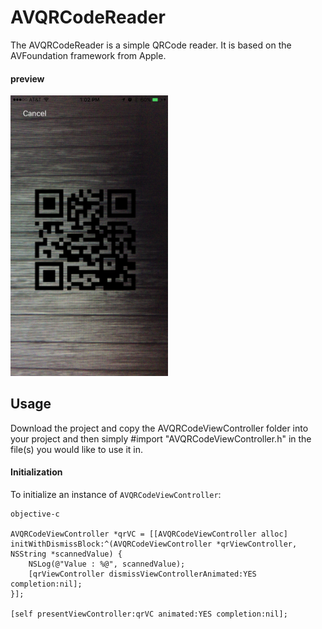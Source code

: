 # AVQRCodeReader

 The AVQRCodeReader is a simple QRCode reader. It is based on the AVFoundation framework from Apple.

#### preview

<img src="https://github.com/amitvyawahare/AVQRCodeReader/blob/master/AVQRCodeReader/Assets.xcassets/demo.imageset/1.png" width=50% height=50%>

## Usage

Download the project and copy the AVQRCodeViewController folder into your project and then simply #import "AVQRCodeViewController.h" in the file(s) you would like to use it in.

#### Initialization

To initialize an instance of `AVQRCodeViewController`:

```
objective-c

AVQRCodeViewController *qrVC = [[AVQRCodeViewController alloc] initWithDismissBlock:^(AVQRCodeViewController *qrViewController, NSString *scannedValue) {
    NSLog(@"Value : %@", scannedValue);
    [qrViewController dismissViewControllerAnimated:YES completion:nil];
}];

[self presentViewController:qrVC animated:YES completion:nil];

```